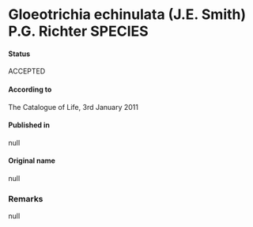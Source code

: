# Gloeotrichia echinulata (J.E. Smith) P.G. Richter SPECIES

#### Status
ACCEPTED

#### According to
The Catalogue of Life, 3rd January 2011

#### Published in
null

#### Original name
null

### Remarks
null